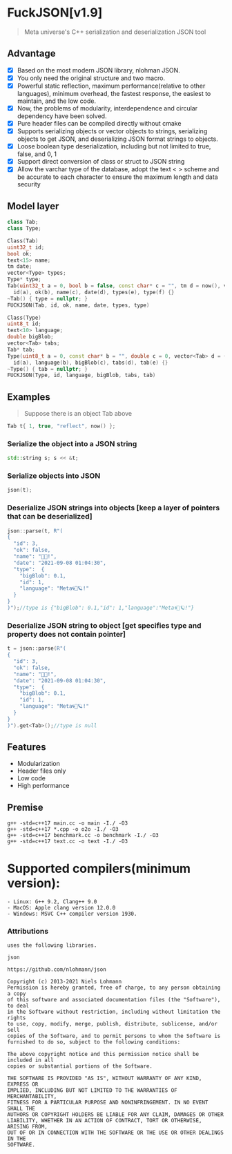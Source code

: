﻿# FuckJSON[v1.9]
> Meta universe's C++ serialization and deserialization JSON tool

## Advantage
- [x] Based on the most modern JSON library, nlohman JSON.
- [x] You only need the original structure and two macro.
- [x] Powerful static reflection, maximum performance(relative to other languages), minimum overhead, the fastest response, the easiest to maintain, and the low code.
- [x] Now, the problems of modularity, interdependence and circular dependency have been solved.
- [x] Pure header files can be compiled directly without cmake
- [x] Supports serializing objects or vector objects to strings, serializing objects to get JSON, and deserializing JSON format strings to objects.
- [x] Loose boolean type deserialization, including but not limited to true, false, and 0, 1
- [x] Support direct conversion of class or struct to JSON string
- [x] Allow the varchar type of the database, adopt the text < > scheme and be accurate to each character to ensure the maximum length and data security

## Model layer
```c++
class Tab;
class Type;

Class(Tab)
uint32_t id;
bool ok;
text<15> name;
tm date;
vector<Type> types;
Type* type;
Tab(uint32_t a = 0, bool b = false, const char* c = "", tm d = now(), vector<Type> e = {}, Type* f = nullptr) :
  id(a), ok(b), name(c), date(d), types(e), type(f) {}
~Tab() { type = nullptr; }
FUCKJSON(Tab, id, ok, name, date, types, type)

Class(Type)
uint8_t id;
text<10> language;
double bigBlob;
vector<Tab> tabs;
Tab* tab;
Type(uint8_t a = 0, const char* b = "", double c = 0, vector<Tab> d = {}, Tab* e = nullptr) :
  id(a), language(b), bigBlob(c), tabs(d), tab(e) {}
~Type() { tab = nullptr; }
FUCKJSON(Type, id, language, bigBlob, tabs, tab)
```

## Examples
> Suppose there is an object Tab above
```c++
Tab t{ 1, true, "reflect", now() };
```
### Serialize the object into a JSON string
```c++
std::string s; s << &t;
```
### Serialize objects into JSON
```c++
json(t);
```
### Deserialize JSON strings into objects [keep a layer of pointers that can be deserialized]
```c++
json::parse(t, R"(
{
  "id": 3,
  "ok": false,
  "name": "🍻🍺!",
  "date": "2021-09-08 01:04:30",
  "type":  {
    "bigBlob": 0.1,
    "id": 1,
    "language": "Meta🌀🌌🪐!"
  }
}
)");//type is {"bigBlob": 0.1,"id": 1,"language":"Meta🌀🌌🪐!"}
```
### Deserialize JSON string to object [get specifies type and property does not contain pointer]
```c++
t = json::parse(R"(
{
  "id": 3,
  "ok": false,
  "name": "🍻🍺!",
  "date": "2021-09-08 01:04:30",
  "type":  {
    "bigBlob": 0.1,
    "id": 1,
    "language": "Meta🌀🌌🪐!"
  }
}
)").get<Tab>();//type is null
```

## Features
- Modularization
- Header files only
- Low code
- High performance

## Premise
```shell
g++ -std=c++17 main.cc -o main -I./ -O3
g++ -std=c++17 *.cpp -o o2o -I./ -O3
g++ -std=c++17 benchmark.cc -o benchmark -I./ -O3
g++ -std=c++17 text.cc -o text -I./ -O3
```
# Supported compilers(minimum version):
    - Linux: G++ 9.2, Clang++ 9.0
    - MacOS: Apple clang version 12.0.0 
    - Windows: MSVC C++ compiler version 1930.

### Attributions
    uses the following libraries.

	json 

    https://github.com/nlohmann/json

    Copyright (c) 2013-2021 Niels Lohmann
    Permission is hereby granted, free of charge, to any person obtaining a copy
    of this software and associated documentation files (the "Software"), to deal
    in the Software without restriction, including without limitation the rights
    to use, copy, modify, merge, publish, distribute, sublicense, and/or sell
    copies of the Software, and to permit persons to whom the Software is
    furnished to do so, subject to the following conditions:

    The above copyright notice and this permission notice shall be included in all
    copies or substantial portions of the Software.

    THE SOFTWARE IS PROVIDED "AS IS", WITHOUT WARRANTY OF ANY KIND, EXPRESS OR
    IMPLIED, INCLUDING BUT NOT LIMITED TO THE WARRANTIES OF MERCHANTABILITY,
    FITNESS FOR A PARTICULAR PURPOSE AND NONINFRINGEMENT. IN NO EVENT SHALL THE
    AUTHORS OR COPYRIGHT HOLDERS BE LIABLE FOR ANY CLAIM, DAMAGES OR OTHER
    LIABILITY, WHETHER IN AN ACTION OF CONTRACT, TORT OR OTHERWISE, ARISING FROM,
    OUT OF OR IN CONNECTION WITH THE SOFTWARE OR THE USE OR OTHER DEALINGS IN THE
    SOFTWARE.
